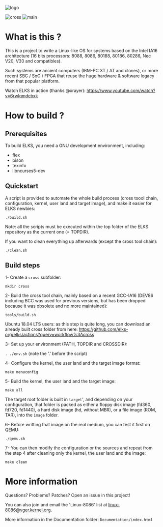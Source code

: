 ![logo](https://github.com/elks-org/elks/blob/master/Documentation/img/ELKS-Logo.png)


![cross](https://github.com/elks-org/elks/workflows/cross/badge.svg)
![main](https://github.com/elks-org/elks/workflows/main/badge.svg)


# What is this ?

This is a project to write a Linux-like OS for systems based on the Intel
IA16 architecture (16 bits processors: 8088, 8086, 80188, 80186, 80286,
Nec V20, V30 and compatibles).

Such systems are ancient computers (IBM-PC XT / AT and clones), or more
recent SBC / SoC / FPGA that reuse the huge hardware & software legacy
from that popular platform.

Watch ELKS in action (thanks @xrayer): https://www.youtube.com/watch?v=6rwlqmdebxk

# How to build ?

## Prerequisites

To build ELKS, you need a GNU development environment, including:
- flex
- bison
- texinfo
- libncurses5-dev

## Quickstart

A script is provided to automate the whole build process
(cross toool chain, configuration, kernel, user land and target image),
and make it easier for ELKS newbies:

`./build.sh`

Note: all the scripts must be executed within the top folder of
the ELKS repository as the current one (= TOPDIR).

If you want to clean everything up afterwards (except the cross tool chain):

`./clean.sh`

## Build steps

1- Create a `cross` subfolder:

`mkdir cross`

2- Build the cross tool chain, mainly based on a recent GCC-IA16
(DEV86 including BCC was used for previous versions, but has been
dropped because it was obsolete and no more maintained):

`tools/build.sh`

Ubuntu 18.04 LTS users: as this step is quite long,
you can download an already built cross folder from here:
https://github.com/elks-org/elks/actions?query=workflow%3Across

3- Set up your environment (PATH, TOPDIR and CROSSDIR):

`. ./env.sh` (note the '.' before the script)

4- Configure the kernel, the user land and the target image format:

`make menuconfig`

5- Build the kernel, the user land and the target image:

`make all`

The target root folder is built in `target`', and depending on your
configuration, that folder is packed as either a floppy disk image
(fd360, fd720, fd1440), a hard disk image (hd, without MBR),
or a file image (ROM, TAR), into the `image` folder.

6- Before writting that image on the real medium,
you can test it first on QEMU:

`./qemu.sh`

7- You can then modify the configuration or the sources and repeat from the
step 4 after cleaning only the kernel, the user land and the image:

`make clean`


# More information

Questions? Problems? Patches? Open an issue in this project!

You can also join and email the 'Linux-8086' list at linux-8086@vger.kernel.org.

More information in the Documentation folder: `Documentation/index.html`
